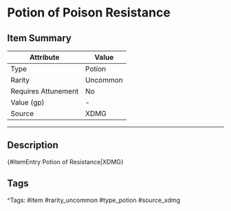 # Potion of Poison Resistance

## Item Summary

| Attribute            | Value                        |
|----------------------|------------------------------|
| Type                 | Potion |
| Rarity               | Uncommon             |
| Requires Attunement  | No                |
| Value (gp)           | -    |
| Source               | XDMG |

---

## Description

{#itemEntry Potion of Resistance|XDMG}

## Tags

^Tags: #item #rarity_uncommon #type_potion #source_xdmg